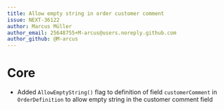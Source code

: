 ```yaml
---
title: Allow empty string in order customer comment
issue: NEXT-36122
author: Marcus Müller
author_email: 25648755+M-arcus@users.noreply.github.com
author_github: @M-arcus
---
```

# Core
* Added `AllowEmptyString()` flag to definition of field `customerComment` in `OrderDefinition` to allow empty string in the customer comment field
